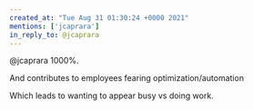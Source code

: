 ```yaml
---
created_at: "Tue Aug 31 01:30:24 +0000 2021"
mentions: ['jcaprara']
in_reply_to: @jcaprara
---
```


@jcaprara 1000%.

And contributes to employees fearing optimization/automation 

Which leads to wanting to appear busy vs doing work.
